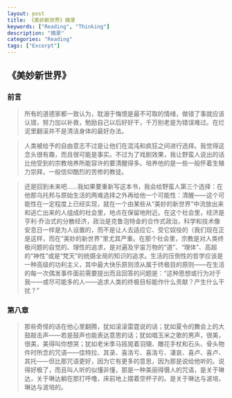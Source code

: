 ```yaml
---
layout: post
title: 《美妙新世界》摘录
keywords: ["Reading", "Thinking"]
description: "摘录"
categories: "Reading"
tags: ["Excerpt"]
---
```

## 《美妙新世界》

### 前言

> 所有的道德家都一致认为，耽溺于悔恨是最不可取的情绪，做错了事就应该认错，努力加以补救，勉励自己以后好好干，千万别老是为错误难过。在烂泥里翻滚并不是清洁身体的最好办法。


> 人类被给予的自由意志不过是让他们在混沌和疯狂之间进行选择。我觉得这念头很有趣，而且很可能是事实。不过为了戏剧效果，我让野蛮人说出的话比他受到的宗教培养所能容许的要清醒得多。培养他的是一些一般怀着生殖力崇拜，一般信仰酷烈的苦修的教徒。


> 还是回到未来吧……我如果要重新写这本书，我会给野蛮人第三个选择：在他那乌托邦与原始生活的两难选择之外再给他一个可能性：清醒——这个可能性在一定程度上已经实现，就在一个由某些从“美妙的新世界”中流放出来和逃亡出来的人组成的社会里，地点在保留地附近。在这个社会里，经济是亨利·乔治式的分散经济，政治是克鲁泡特金的合作式政治，科学和技术像安息日一样是为人设置的，而不是让人去适应它、受它奴役的（我们现在正是这样，而在“美妙的新世界”里尤其严重。在那个社会里，宗教是对人类终极问题的自觉的、理性的追求，是对遍及宇宙万物的“道”、“理体”、高超的“神性”或是“梵天”的统摄全局的知识的追求。生活的压倒性的哲学应该是一种高级的功利主义，其中最大快乐原则须从属于终极目的原则——在生活的每一次偶发事件面前需要提出而且回答的问题是：“这种思想或行为对于我——或尽可能多的人——追求人类的终极目标能作什么贡献？产生什么干扰？”

### 第八章

> 那些奇怪的话在他心里翻腾，犹如滚滚雷霆说的话；犹如夏令的舞会上的大鼓敲击声——若是鼓声也能表达意思的话；犹如唱玉米之歌的男声，很美，很美，美得叫你想哭；犹如老米季马摇晃着羽翎、雕花手杖和石头、骨头物件时所念的咒语——佳特拉、其录、喜洛亏、喜洛亏、凄哀、喜卢、喜卢、其托——但比那咒语更好，因为它有更多的意思，因为那是说给他听的。说得好极了，而且叫人听的似懂非懂，那是一种美丽得慑人的咒语，是关于琳达，关于琳达躺在那打呼噜，床前地上摆着空杯子的。是关于琳达与波培，琳达与波培的。
